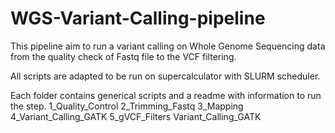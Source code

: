 # WGS-Variant-Calling-pipeline

This pipeline aim to run a variant calling on Whole Genome Sequencing data from the quality check of Fastq file to the VCF filtering.

All scripts are adapted to be run on supercalculator with SLURM scheduler.

Each folder contains generical scripts and a readme with information to run the step. 
1_Quality_Control
2_Trimming_Fastq
3_Mapping
4_Variant_Calling_GATK
5_gVCF_Filters
Variant_Calling_GATK
 

